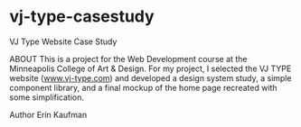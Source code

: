 # vj-type-casestudy
 VJ Type Website Case Study

 ABOUT
 This is a project for the Web Development course at the Minneapolis College of Art & Design. For my project, I selected the VJ TYPE website (www.vj-type.com) and developed a design system study, a simple component library, and a final mockup of the home page recreated with some simplification.

 Author
 Erin Kaufman

